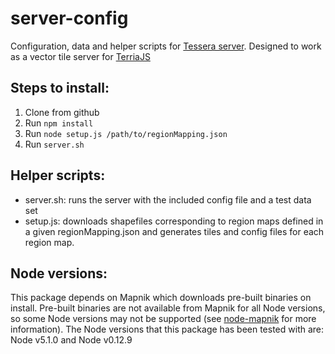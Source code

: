# server-config
Configuration, data and helper scripts for [Tessera server](https://github.com/mojodna/tessera). Designed to work as a vector tile server for [TerriaJS](https://github.com/TerriaJS/terriajs)

## Steps to install:
1. Clone from github
2. Run `npm install`
3. Run `node setup.js /path/to/regionMapping.json`
4. Run `server.sh`

## Helper scripts:
- server.sh: runs the server with the included config file and a test data set
- setup.js: downloads shapefiles corresponding to region maps defined in a given regionMapping.json and generates tiles and config files for each region map.

## Node versions:
This package depends on Mapnik which downloads pre-built binaries on install. Pre-built binaries are not available from Mapnik for all Node versions, so some Node versions may not be supported (see [node-mapnik](https://github.com/mapnik/node-mapnik#installing) for more information). The Node versions that this package has been tested with are: Node v5.1.0 and Node v0.12.9
